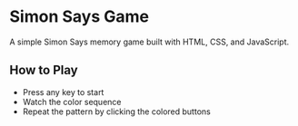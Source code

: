 # Simon Says Game 

A simple Simon Says memory game built with HTML, CSS, and JavaScript.

## How to Play
- Press any key to start
- Watch the color sequence
- Repeat the pattern by clicking the colored buttons
